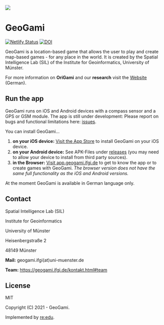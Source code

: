 ![](https://geogami.ifgi.de/pictures/logo/icon.png)

# GeoGami

[![Netlify Status](https://api.netlify.com/api/v1/badges/cdc7d43f-3125-4477-bbcb-8138671c61b7/deploy-status)](https://app.netlify.com/sites/origami-4/deploys)
[![DOI](https://zenodo.org/badge/DOI/10.5281/zenodo.5384903.svg)](https://doi.org/10.5281/zenodo.5384903)


GeoGami is a location-based game that allows the user to play and create map-based games - for any place in the world. It is created by the Spatial Intelligence Lab (SIL) of the Institute for Geoinformatics, University of Münster.

For more information on **OriGami** and our **research** visit the [Website](https://geogami.ifgi.de) (German).

## Run the app

GeoGami runs on iOS and Android devices with a compass sensor and a GPS or GSM module. The app is still under development: Please report on bugs and functional limitations here: [issues](https://github.com/origami-team/origami/issues).

You can install GeoGami...

1. **on your iOS device:** [Visit the App Store](https://apps.apple.com/de/app/origami-geogame/id1495660295) to install GeoGami on your iOS device.
2. **on your Android device:** See APK-Files under [releases](https://github.com/origami-team/origami/releases) (you may need to allow your device to install from third party sources).
3. **in the Browser:** [Visit app.geogami.ifgi.de](https://app.origami.ifgi.de) to get to know the app or to create games with GeoGami. _The browser version does not have the same full functionality as the iOS and Android versions._

At the moment GeoGami is available in German language only.

## Contact

Spatial Intelligence Lab (SIL)

Institute for Geoinformatics

University of Münster

Heisenbergstraße 2

48149 Münster

**Mail:** geogami.ifgi(at)uni-muenster.de

**Team:** https://geogami.ifgi.de/kontakt.html#team

## License

MIT

Copyright (C) 2021 - GeoGami.

Implemented by [re:edu](https://reedu.de).
